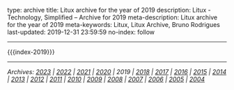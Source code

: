 type: archive
title: Litux archive for the year of 2019
description: Litux - Technology, Simplified – Archive for 2019
meta-description: Litux archive for the year of 2019
meta-keywords: Litux, Litux Archive, Bruno Rodrigues
last-updated: 2019-12-31 23:59:59
no-index: follow

---
<div id="home-index">
  {{{index-2019}}}
</div>

---
*Archives: [2023](/) | [2022](/archive/2022) | [2021](/archive/2021) | [2020](/archive/2020) | 2019 | [2018](/archive/2018) | [2017](/archive/2017) | [2016](/archive/2016) | [2015](/archive/2015) | [2014](/archive/2014) | [2013](/archive/2013) | [2012](/archive/2012) | [2011](/archive/2011) | [2010](/archive/2010) | [2009](/archive/2009) | [2008](/archive/2008) | [2007](/archive/2007) | [2006](/archive/2006) | [2005](/archive/2005) | [2004](/archive/2004)*
